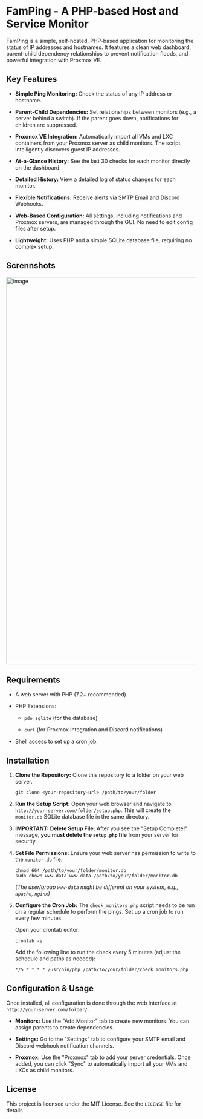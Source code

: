 # FamPing - A PHP-based Host and Service Monitor

FamPing is a simple, self-hosted, PHP-based application for monitoring the status of IP addresses and hostnames. It features a clean web dashboard, parent-child dependency relationships to prevent notification floods, and powerful integration with Proxmox VE.

## Key Features

* **Simple Ping Monitoring:** Check the status of any IP address or hostname.

* **Parent-Child Dependencies:** Set relationships between monitors (e.g., a server behind a switch). If the parent goes down, notifications for children are suppressed.

* **Proxmox VE Integration:** Automatically import all VMs and LXC containers from your Proxmox server as child monitors. The script intelligently discovers guest IP addresses.

* **At-a-Glance History:** See the last 30 checks for each monitor directly on the dashboard.

* **Detailed History:** View a detailed log of status changes for each monitor.

* **Flexible Notifications:** Receive alerts via SMTP Email and Discord Webhooks.

* **Web-Based Configuration:** All settings, including notifications and Proxmox servers, are managed through the GUI. No need to edit config files after setup.

* **Lightweight:** Uses PHP and a simple SQLite database file, requiring no complex setup.

## Scrennshots

<img width="2014" height="1023" alt="image" src="https://github.com/user-attachments/assets/de0d345c-d9b9-4a39-8832-2da2e1e54a54" />


## Requirements

* A web server with PHP (7.2+ recommended).

* PHP Extensions:

  * `pdo_sqlite` (for the database)

  * `curl` (for Proxmox integration and Discord notifications)

* Shell access to set up a cron job.

## Installation

1. **Clone the Repository:**
   Clone this repository to a folder on your web server.

   ```
   git clone <your-repository-url> /path/to/your/folder
   
   ```

2. **Run the Setup Script:**
   Open your web browser and navigate to `http://your-server.com/folder/setup.php`. This will create the `monitor.db` SQLite database file in the same directory.

3. **IMPORTANT: Delete Setup File:**
   After you see the "Setup Complete!" message, **you must delete the `setup.php` file** from your server for security.

4. **Set File Permissions:**
   Ensure your web server has permission to write to the `monitor.db` file.

   ```
   chmod 664 /path/to/your/folder/monitor.db
   sudo chown www-data:www-data /path/to/your/folder/monitor.db
   
   ```

   *(The user/group `www-data` might be different on your system, e.g., `apache`, `nginx`)*

5. **Configure the Cron Job:**
   The `check_monitors.php` script needs to be run on a regular schedule to perform the pings. Set up a cron job to run every few minutes.

   Open your crontab editor:

   ```
   crontab -e
   
   ```

   Add the following line to run the check every 5 minutes (adjust the schedule and paths as needed):

   ```
   */5 * * * * /usr/bin/php /path/to/your/folder/check_monitors.php
   
   ```

## Configuration & Usage

Once installed, all configuration is done through the web interface at `http://your-server.com/folder/`.

* **Monitors:** Use the "Add Monitor" tab to create new monitors. You can assign parents to create dependencies.

* **Settings:** Go to the "Settings" tab to configure your SMTP email and Discord webhook notification channels.

* **Proxmox:** Use the "Proxmox" tab to add your server credentials. Once added, you can click "Sync" to automatically import all your VMs and LXCs as child monitors.

## License

This project is licensed under the MIT License. See the `LICENSE` file for details
